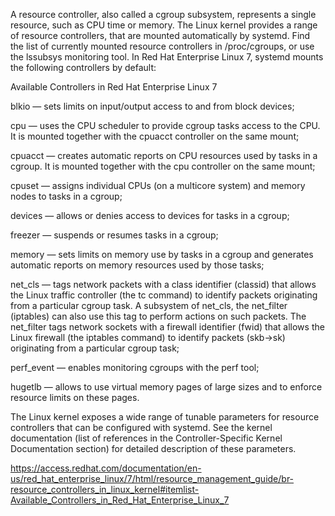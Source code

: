 A resource controller, also called a cgroup subsystem, represents a single resource, such as CPU time or memory. The Linux kernel provides a range of resource controllers, that are mounted automatically by systemd. Find the list of currently mounted resource controllers in /proc/cgroups, or use the lssubsys monitoring tool. In Red Hat Enterprise Linux 7, systemd mounts the following controllers by default:



Available Controllers in Red Hat Enterprise Linux 7

blkio — sets limits on input/output access to and from block devices;

cpu — uses the CPU scheduler to provide cgroup tasks access to the CPU. It is mounted together with the cpuacct controller on the same mount;

cpuacct — creates automatic reports on CPU resources used by tasks in a cgroup. It is mounted together with the cpu controller on the same mount;


cpuset — assigns individual CPUs (on a multicore system) and memory nodes to tasks in a cgroup;

devices — allows or denies access to devices for tasks in a cgroup;

freezer — suspends or resumes tasks in a cgroup;

memory — sets limits on memory use by tasks in a cgroup and generates automatic reports on memory resources used by those tasks;


net_cls — tags network packets with a class identifier (classid) that allows the Linux traffic controller (the tc command) to identify packets originating from a particular cgroup task. A subsystem of net_cls, the net_filter (iptables) can also use this tag to perform actions on such packets. The net_filter tags network sockets with a firewall identifier (fwid) that allows the Linux firewall (the iptables command) to identify packets (skb->sk) originating from a particular cgroup task;


perf_event — enables monitoring cgroups with the perf tool;

hugetlb — allows to use virtual memory pages of large sizes and to enforce resource limits on these pages.


The Linux kernel exposes a wide range of tunable parameters for resource controllers that can be configured with systemd. See the kernel documentation (list of references in the Controller-Specific Kernel Documentation section) for detailed description of these parameters.


https://access.redhat.com/documentation/en-us/red_hat_enterprise_linux/7/html/resource_management_guide/br-resource_controllers_in_linux_kernel#itemlist-Available_Controllers_in_Red_Hat_Enterprise_Linux_7